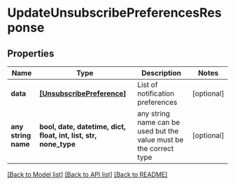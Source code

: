 # UpdateUnsubscribePreferencesResponse


## Properties
Name | Type | Description | Notes
------------ | ------------- | ------------- | -------------
**data** | [**[UnsubscribePreference]**](UnsubscribePreference.md) | List of notification preferences | [optional] 
**any string name** | **bool, date, datetime, dict, float, int, list, str, none_type** | any string name can be used but the value must be the correct type | [optional]

[[Back to Model list]](../README.md#documentation-for-models) [[Back to API list]](../README.md#documentation-for-api-endpoints) [[Back to README]](../README.md)


